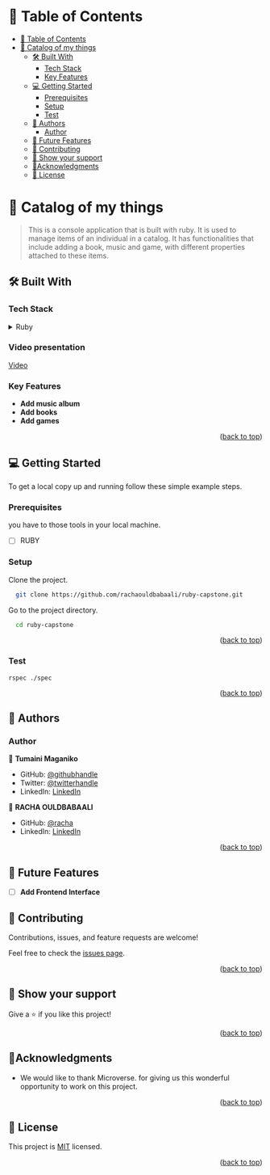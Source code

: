 <a name="readme-top"></a>

# 📗 Table of Contents

- [📗 Table of Contents](#-table-of-contents)
- [🎯 Catalog of my things](#-catalog-of-my-things)
  - [🛠 Built With ](#-built-with-)
    - [Tech Stack ](#tech-stack-)
    - [Key Features ](#key-features-)
  - [💻 Getting Started ](#-getting-started-)
    - [Prerequisites](#prerequisites)
    - [Setup](#setup)
    - [Test](#test)
  - [👥 Authors ](#-authors-)
    - [Author](#author)
  - [🔭 Future Features ](#-future-features-)
  - [🤝 Contributing ](#-contributing-)
  - [👋 Show your support ](#-show-your-support-)
  - [🔭Acknowledgments ](#acknowledgments-)
  - [📝 License ](#-license-)

<!-- PROJECT DESCRIPTION -->

# 🎯 Catalog of my things<a name="about-project"></a>

> This is a console application that is built with ruby. It is used to manage items of an individual in a catalog. It has functionalities that include adding a book, music and game, with different properties attached to these items.
>
## 🛠 Built With <a name="built-with"></a>

### Tech Stack <a name="tech-stack"></a>

<details>
  <summary>Ruby</summary>
  
</details>

<!-- prsentation vidéo -->
### Video presentation 
[Video](https://drive.google.com/file/d/1w_kzPfXvjtkez7Z3yPGWOS_uLTW-9eGy/view?usp=sharing)

<!-- Features -->

### Key Features <a name="key-features"></a>

- **Add music album**
- **Add books**
- **Add games**

<p align="right">(<a href="#readme-top">back to top</a>)</p>

<!-- GETTING STARTED -->

## 💻 Getting Started <a name="getting-started"></a>

To get a local copy up and running follow these simple example steps.

### Prerequisites

you have to those tools in your local machine.

- [ ] RUBY

### Setup

Clone the project.

```bash
  git clone https://github.com/rachaouldbabaali/ruby-capstone.git
```

Go to the project directory.

```bash
  cd ruby-capstone
```


<p align="right">(<a href="#readme-top">back to top</a>)</p>

### Test

``` test
rspec ./spec
```

<p align="right">(<a href="#readme-top">back to top</a>)</p>

<!-- AUTHORS -->

## 👥 Authors <a name="authors"></a>

### Author

👤 **Tumaini Maganiko**

- GitHub: [@githubhandle](https://github.com/tumainimaganiko)
- Twitter: [@twitterhandle](https://twitter.com/Chief2maini)
- LinkedIn: [LinkedIn](https://www.linkedin.com/in/tumainimaganiko/)


👤 **RACHA OULDBABAALI**

- GitHub: [@racha](https://github.com/rachaouldbabaali)
- LinkedIn: [LinkedIn](https://www.linkedin.com/in/rachaouldbabaali)

<p align="right">(<a href="#readme-top">back to top</a>)</p>

<!-- FUTURE FEATURES -->

## 🔭 Future Features <a name="future-features"></a>

- [ ] **Add Frontend Interface**

<!-- CONTRIBUTING -->

## 🤝 Contributing <a name="contributing"></a>

Contributions, issues, and feature requests are welcome!

Feel free to check the [issues page](https://github.com/rachaouldbabaali/ruby-capstone/issues).

<p align="right">(<a href="#readme-top">back to top</a>)</p>

<!-- SUPPORT -->

## 👋 Show your support <a name="support"></a>

Give a ⭐️ if you like this project!

<p align="right">(<a href="#readme-top">back to top</a>)</p>

<!-- ACKNOWLEDGEMENTS -->

## 🔭Acknowledgments <a name="acknowledgements"></a>

- We would like to thank Microverse. for giving us this wonderful opportunity to work on this project.

<p align="right">(<a href="#readme-top">back to top</a>)</p>

## 📝 License <a name="license"></a>

This project is [MIT](./LICENSE) licensed.

<p align="right">(<a href="#readme-top">back to top</a>)</p>
